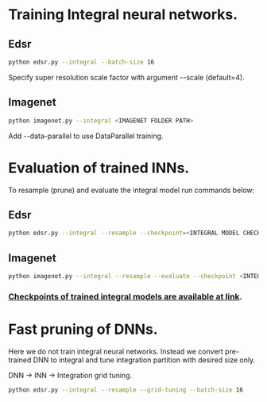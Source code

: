 # Training Integral neural networks.

## Edsr
```bash
python edsr.py --integral --batch-size 16
```
Specify super resolution scale factor with argument --scale (default=4).

## Imagenet
```bash
python imagenet.py --integral <IMAGENET FOLDER PATH>
```
Add --data-parallel to use DataParallel training.

# Evaluation of trained INNs.
To resample (prune) and evaluate the integral model run commands below:
## Edsr
```bash
python edsr.py --integral --resample --checkpoint=<INTEGRAL MODEL CHECKPOINT> --evaluate --batch-size 16
```

## Imagenet
```bash
python imagenet.py --integral --resample --evaluate --checkpoint <INTEGRAL MODEL CHECKPOINT> <IMAGENET FOLDER PATH> 
```


### [Checkpoints of trained integral models are available at link][checkpoints_link].

# Fast pruning of DNNs.
Here we do not train integral neural networks.
Instead we convert pre-trained DNN to integral and tune integration partition with desired size only.

DNN -> INN -> Integration grid tuning.

```bash
python edsr.py --integral --resample --grid-tuning --batch-size 16
```

[checkpoints_link]: https://drive.google.com/drive/folders/1te2HQyCNEIRmN1RbPL2alVN4N-6gT8P9?usp=sharing